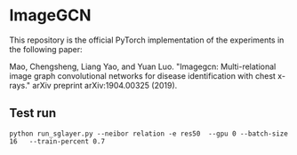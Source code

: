 # ImageGCN
This repository is the official PyTorch implementation of the experiments in the following paper: 

Mao, Chengsheng, Liang Yao, and Yuan Luo. "Imagegcn: Multi-relational image graph convolutional networks for disease identification with chest x-rays." arXiv preprint arXiv:1904.00325 (2019).

## Test run


```
python run_sglayer.py --neibor relation -e res50  --gpu 0 --batch-size 16   --train-percent 0.7
```

